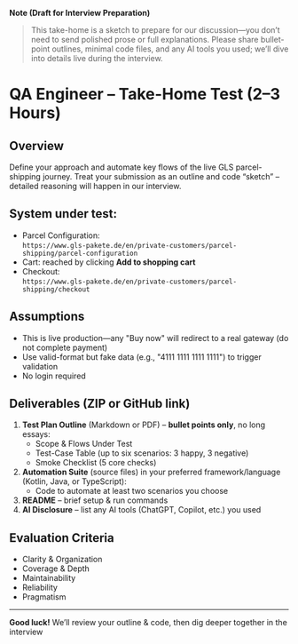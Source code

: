 **Note (Draft for Interview Preparation)**  
> This take-home is a sketch to prepare for our discussion—you don’t need to send polished prose or full explanations. Please share bullet-point outlines, minimal code files, and any AI tools you used; we’ll dive into details live during the interview.

# QA Engineer – Take-Home Test (2–3 Hours)

## Overview  
Define your approach and automate key flows of the live GLS parcel-shipping journey. Treat your submission as an outline and code “sketch” – detailed reasoning will happen in our interview.

## System under test:
- Parcel Configuration:  
  `https://www.gls-pakete.de/en/private-customers/parcel-shipping/parcel-configuration`  
- Cart: reached by clicking **Add to shopping cart**  
- Checkout:  
  `https://www.gls-pakete.de/en/private-customers/parcel-shipping/checkout`
  
## Assumptions
- This is live production—any "Buy now" will redirect to a real gateway (do not complete payment)
- Use valid-format but fake data (e.g., "4111 1111 1111 1111") to trigger validation
- No login required

## Deliverables (ZIP or GitHub link)

1. **Test Plan Outline** (Markdown or PDF) – **bullet points only**, no long essays:  
   - Scope & Flows Under Test  
   - Test-Case Table (up to six scenarios: 3 happy, 3 negative)  
   - Smoke Checklist (5 core checks)  
2. **Automation Suite** (source files) in your preferred framework/language (Kotlin, Java, or TypeScript):  
   - Code to automate at least two scenarios you choose
3. **README** – brief setup & run commands  
4. **AI Disclosure** – list any AI tools (ChatGPT, Copilot, etc.) you used

## Evaluation Criteria

- Clarity & Organization
- Coverage & Depth
- Maintainability
- Reliability
- Pragmatism

---

**Good luck!** We’ll review your outline & code, then dig deeper together in the interview
